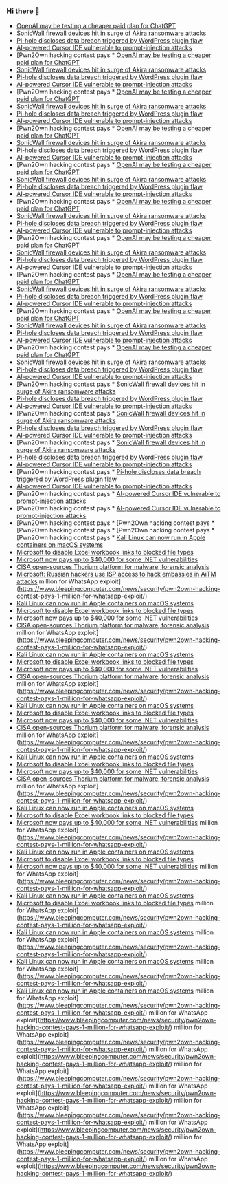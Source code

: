 ### Hi there 👋

<!--START_SECTION:feed-->
* [OpenAI may be testing a cheaper paid plan for ChatGPT](https://www.bleepingcomputer.com/news/artificial-intelligence/openai-may-be-testing-a-cheaper-paid-plan-for-chatgpt/)
* [SonicWall firewall devices hit in surge of Akira ransomware attacks](https://www.bleepingcomputer.com/news/security/surge-of-akira-ransomware-attacks-hits-sonicwall-firewall-devices/)
* [Pi-hole discloses data breach triggered by WordPress plugin flaw](https://www.bleepingcomputer.com/news/security/pi-hole-discloses-data-breach-via-givewp-wordpress-plugin-flaw/)
* [AI-powered Cursor IDE vulnerable to prompt-injection attacks](https://www.bleepingcomputer.com/news/security/ai-powered-cursor-ide-vulnerable-to-prompt-injection-attacks/)
* [Pwn2Own hacking contest pays * [OpenAI may be testing a cheaper paid plan for ChatGPT](https://www.bleepingcomputer.com/news/artificial-intelligence/openai-may-be-testing-a-cheaper-paid-plan-for-chatgpt/)
* [SonicWall firewall devices hit in surge of Akira ransomware attacks](https://www.bleepingcomputer.com/news/security/surge-of-akira-ransomware-attacks-hits-sonicwall-firewall-devices/)
* [Pi-hole discloses data breach triggered by WordPress plugin flaw](https://www.bleepingcomputer.com/news/security/pi-hole-discloses-data-breach-via-givewp-wordpress-plugin-flaw/)
* [AI-powered Cursor IDE vulnerable to prompt-injection attacks](https://www.bleepingcomputer.com/news/security/ai-powered-cursor-ide-vulnerable-to-prompt-injection-attacks/)
* [Pwn2Own hacking contest pays * [OpenAI may be testing a cheaper paid plan for ChatGPT](https://www.bleepingcomputer.com/news/artificial-intelligence/openai-may-be-testing-a-cheaper-paid-plan-for-chatgpt/)
* [SonicWall firewall devices hit in surge of Akira ransomware attacks](https://www.bleepingcomputer.com/news/security/surge-of-akira-ransomware-attacks-hits-sonicwall-firewall-devices/)
* [Pi-hole discloses data breach triggered by WordPress plugin flaw](https://www.bleepingcomputer.com/news/security/pi-hole-discloses-data-breach-via-givewp-wordpress-plugin-flaw/)
* [AI-powered Cursor IDE vulnerable to prompt-injection attacks](https://www.bleepingcomputer.com/news/security/ai-powered-cursor-ide-vulnerable-to-prompt-injection-attacks/)
* [Pwn2Own hacking contest pays * [OpenAI may be testing a cheaper paid plan for ChatGPT](https://www.bleepingcomputer.com/news/artificial-intelligence/openai-may-be-testing-a-cheaper-paid-plan-for-chatgpt/)
* [SonicWall firewall devices hit in surge of Akira ransomware attacks](https://www.bleepingcomputer.com/news/security/surge-of-akira-ransomware-attacks-hits-sonicwall-firewall-devices/)
* [Pi-hole discloses data breach triggered by WordPress plugin flaw](https://www.bleepingcomputer.com/news/security/pi-hole-discloses-data-breach-via-givewp-wordpress-plugin-flaw/)
* [AI-powered Cursor IDE vulnerable to prompt-injection attacks](https://www.bleepingcomputer.com/news/security/ai-powered-cursor-ide-vulnerable-to-prompt-injection-attacks/)
* [Pwn2Own hacking contest pays * [OpenAI may be testing a cheaper paid plan for ChatGPT](https://www.bleepingcomputer.com/news/artificial-intelligence/openai-may-be-testing-a-cheaper-paid-plan-for-chatgpt/)
* [SonicWall firewall devices hit in surge of Akira ransomware attacks](https://www.bleepingcomputer.com/news/security/surge-of-akira-ransomware-attacks-hits-sonicwall-firewall-devices/)
* [Pi-hole discloses data breach triggered by WordPress plugin flaw](https://www.bleepingcomputer.com/news/security/pi-hole-discloses-data-breach-via-givewp-wordpress-plugin-flaw/)
* [AI-powered Cursor IDE vulnerable to prompt-injection attacks](https://www.bleepingcomputer.com/news/security/ai-powered-cursor-ide-vulnerable-to-prompt-injection-attacks/)
* [Pwn2Own hacking contest pays * [OpenAI may be testing a cheaper paid plan for ChatGPT](https://www.bleepingcomputer.com/news/artificial-intelligence/openai-may-be-testing-a-cheaper-paid-plan-for-chatgpt/)
* [SonicWall firewall devices hit in surge of Akira ransomware attacks](https://www.bleepingcomputer.com/news/security/surge-of-akira-ransomware-attacks-hits-sonicwall-firewall-devices/)
* [Pi-hole discloses data breach triggered by WordPress plugin flaw](https://www.bleepingcomputer.com/news/security/pi-hole-discloses-data-breach-via-givewp-wordpress-plugin-flaw/)
* [AI-powered Cursor IDE vulnerable to prompt-injection attacks](https://www.bleepingcomputer.com/news/security/ai-powered-cursor-ide-vulnerable-to-prompt-injection-attacks/)
* [Pwn2Own hacking contest pays * [OpenAI may be testing a cheaper paid plan for ChatGPT](https://www.bleepingcomputer.com/news/artificial-intelligence/openai-may-be-testing-a-cheaper-paid-plan-for-chatgpt/)
* [SonicWall firewall devices hit in surge of Akira ransomware attacks](https://www.bleepingcomputer.com/news/security/surge-of-akira-ransomware-attacks-hits-sonicwall-firewall-devices/)
* [Pi-hole discloses data breach triggered by WordPress plugin flaw](https://www.bleepingcomputer.com/news/security/pi-hole-discloses-data-breach-via-givewp-wordpress-plugin-flaw/)
* [AI-powered Cursor IDE vulnerable to prompt-injection attacks](https://www.bleepingcomputer.com/news/security/ai-powered-cursor-ide-vulnerable-to-prompt-injection-attacks/)
* [Pwn2Own hacking contest pays * [OpenAI may be testing a cheaper paid plan for ChatGPT](https://www.bleepingcomputer.com/news/artificial-intelligence/openai-may-be-testing-a-cheaper-paid-plan-for-chatgpt/)
* [SonicWall firewall devices hit in surge of Akira ransomware attacks](https://www.bleepingcomputer.com/news/security/surge-of-akira-ransomware-attacks-hits-sonicwall-firewall-devices/)
* [Pi-hole discloses data breach triggered by WordPress plugin flaw](https://www.bleepingcomputer.com/news/security/pi-hole-discloses-data-breach-via-givewp-wordpress-plugin-flaw/)
* [AI-powered Cursor IDE vulnerable to prompt-injection attacks](https://www.bleepingcomputer.com/news/security/ai-powered-cursor-ide-vulnerable-to-prompt-injection-attacks/)
* [Pwn2Own hacking contest pays * [OpenAI may be testing a cheaper paid plan for ChatGPT](https://www.bleepingcomputer.com/news/artificial-intelligence/openai-may-be-testing-a-cheaper-paid-plan-for-chatgpt/)
* [SonicWall firewall devices hit in surge of Akira ransomware attacks](https://www.bleepingcomputer.com/news/security/surge-of-akira-ransomware-attacks-hits-sonicwall-firewall-devices/)
* [Pi-hole discloses data breach triggered by WordPress plugin flaw](https://www.bleepingcomputer.com/news/security/pi-hole-discloses-data-breach-via-givewp-wordpress-plugin-flaw/)
* [AI-powered Cursor IDE vulnerable to prompt-injection attacks](https://www.bleepingcomputer.com/news/security/ai-powered-cursor-ide-vulnerable-to-prompt-injection-attacks/)
* [Pwn2Own hacking contest pays * [OpenAI may be testing a cheaper paid plan for ChatGPT](https://www.bleepingcomputer.com/news/artificial-intelligence/openai-may-be-testing-a-cheaper-paid-plan-for-chatgpt/)
* [SonicWall firewall devices hit in surge of Akira ransomware attacks](https://www.bleepingcomputer.com/news/security/surge-of-akira-ransomware-attacks-hits-sonicwall-firewall-devices/)
* [Pi-hole discloses data breach triggered by WordPress plugin flaw](https://www.bleepingcomputer.com/news/security/pi-hole-discloses-data-breach-via-givewp-wordpress-plugin-flaw/)
* [AI-powered Cursor IDE vulnerable to prompt-injection attacks](https://www.bleepingcomputer.com/news/security/ai-powered-cursor-ide-vulnerable-to-prompt-injection-attacks/)
* [Pwn2Own hacking contest pays * [SonicWall firewall devices hit in surge of Akira ransomware attacks](https://www.bleepingcomputer.com/news/security/surge-of-akira-ransomware-attacks-hits-sonicwall-firewall-devices/)
* [Pi-hole discloses data breach triggered by WordPress plugin flaw](https://www.bleepingcomputer.com/news/security/pi-hole-discloses-data-breach-via-givewp-wordpress-plugin-flaw/)
* [AI-powered Cursor IDE vulnerable to prompt-injection attacks](https://www.bleepingcomputer.com/news/security/ai-powered-cursor-ide-vulnerable-to-prompt-injection-attacks/)
* [Pwn2Own hacking contest pays * [SonicWall firewall devices hit in surge of Akira ransomware attacks](https://www.bleepingcomputer.com/news/security/surge-of-akira-ransomware-attacks-hits-sonicwall-firewall-devices/)
* [Pi-hole discloses data breach triggered by WordPress plugin flaw](https://www.bleepingcomputer.com/news/security/pi-hole-discloses-data-breach-via-givewp-wordpress-plugin-flaw/)
* [AI-powered Cursor IDE vulnerable to prompt-injection attacks](https://www.bleepingcomputer.com/news/security/ai-powered-cursor-ide-vulnerable-to-prompt-injection-attacks/)
* [Pwn2Own hacking contest pays * [SonicWall firewall devices hit in surge of Akira ransomware attacks](https://www.bleepingcomputer.com/news/security/surge-of-akira-ransomware-attacks-hits-sonicwall-firewall-devices/)
* [Pi-hole discloses data breach triggered by WordPress plugin flaw](https://www.bleepingcomputer.com/news/security/pi-hole-discloses-data-breach-via-givewp-wordpress-plugin-flaw/)
* [AI-powered Cursor IDE vulnerable to prompt-injection attacks](https://www.bleepingcomputer.com/news/security/ai-powered-cursor-ide-vulnerable-to-prompt-injection-attacks/)
* [Pwn2Own hacking contest pays * [Pi-hole discloses data breach triggered by WordPress plugin flaw](https://www.bleepingcomputer.com/news/security/pi-hole-discloses-data-breach-via-givewp-wordpress-plugin-flaw/)
* [AI-powered Cursor IDE vulnerable to prompt-injection attacks](https://www.bleepingcomputer.com/news/security/ai-powered-cursor-ide-vulnerable-to-prompt-injection-attacks/)
* [Pwn2Own hacking contest pays * [AI-powered Cursor IDE vulnerable to prompt-injection attacks](https://www.bleepingcomputer.com/news/security/ai-powered-cursor-ide-vulnerable-to-prompt-injection-attacks/)
* [Pwn2Own hacking contest pays * [AI-powered Cursor IDE vulnerable to prompt-injection attacks](https://www.bleepingcomputer.com/news/security/ai-powered-cursor-ide-vulnerable-to-prompt-injection-attacks/)
* [Pwn2Own hacking contest pays * [Pwn2Own hacking contest pays * [Pwn2Own hacking contest pays * [Pwn2Own hacking contest pays * [Pwn2Own hacking contest pays * [Kali Linux can now run in Apple containers on macOS systems](https://www.bleepingcomputer.com/news/security/kali-linux-can-now-run-in-apple-containers-on-macos-systems/)
* [Microsoft to disable Excel workbook links to blocked file types](https://www.bleepingcomputer.com/news/microsoft/microsoft-to-disable-external-workbook-links-to-blocked-file-types/)
* [Microsoft now pays up to $40,000 for some .NET vulnerabilities](https://www.bleepingcomputer.com/news/microsoft/microsoft-now-pays-up-to-40-000-for-some-net-vulnerabilities/)
* [CISA open-sources Thorium platform for malware, forensic analysis](https://www.bleepingcomputer.com/news/security/cisa-open-sources-thorium-platform-for-malware-forensic-analysis/)
* [Microsoft: Russian hackers use ISP access to hack embassies in AiTM attacks](https://www.bleepingcomputer.com/news/security/microsoft-russian-hackers-use-isp-access-to-hack-embassies-in-aitm-attacks/) million for WhatsApp exploit](https://www.bleepingcomputer.com/news/security/pwn2own-hacking-contest-pays-1-million-for-whatsapp-exploit/)
* [Kali Linux can now run in Apple containers on macOS systems](https://www.bleepingcomputer.com/news/security/kali-linux-can-now-run-in-apple-containers-on-macos-systems/)
* [Microsoft to disable Excel workbook links to blocked file types](https://www.bleepingcomputer.com/news/microsoft/microsoft-to-disable-external-workbook-links-to-blocked-file-types/)
* [Microsoft now pays up to $40,000 for some .NET vulnerabilities](https://www.bleepingcomputer.com/news/microsoft/microsoft-now-pays-up-to-40-000-for-some-net-vulnerabilities/)
* [CISA open-sources Thorium platform for malware, forensic analysis](https://www.bleepingcomputer.com/news/security/cisa-open-sources-thorium-platform-for-malware-forensic-analysis/) million for WhatsApp exploit](https://www.bleepingcomputer.com/news/security/pwn2own-hacking-contest-pays-1-million-for-whatsapp-exploit/)
* [Kali Linux can now run in Apple containers on macOS systems](https://www.bleepingcomputer.com/news/security/kali-linux-can-now-run-in-apple-containers-on-macos-systems/)
* [Microsoft to disable Excel workbook links to blocked file types](https://www.bleepingcomputer.com/news/microsoft/microsoft-to-disable-external-workbook-links-to-blocked-file-types/)
* [Microsoft now pays up to $40,000 for some .NET vulnerabilities](https://www.bleepingcomputer.com/news/microsoft/microsoft-now-pays-up-to-40-000-for-some-net-vulnerabilities/)
* [CISA open-sources Thorium platform for malware, forensic analysis](https://www.bleepingcomputer.com/news/security/cisa-open-sources-thorium-platform-for-malware-forensic-analysis/) million for WhatsApp exploit](https://www.bleepingcomputer.com/news/security/pwn2own-hacking-contest-pays-1-million-for-whatsapp-exploit/)
* [Kali Linux can now run in Apple containers on macOS systems](https://www.bleepingcomputer.com/news/security/kali-linux-can-now-run-in-apple-containers-on-macos-systems/)
* [Microsoft to disable Excel workbook links to blocked file types](https://www.bleepingcomputer.com/news/microsoft/microsoft-to-disable-external-workbook-links-to-blocked-file-types/)
* [Microsoft now pays up to $40,000 for some .NET vulnerabilities](https://www.bleepingcomputer.com/news/microsoft/microsoft-now-pays-up-to-40-000-for-some-net-vulnerabilities/)
* [CISA open-sources Thorium platform for malware, forensic analysis](https://www.bleepingcomputer.com/news/security/cisa-open-sources-thorium-platform-for-malware-forensic-analysis/) million for WhatsApp exploit](https://www.bleepingcomputer.com/news/security/pwn2own-hacking-contest-pays-1-million-for-whatsapp-exploit/)
* [Kali Linux can now run in Apple containers on macOS systems](https://www.bleepingcomputer.com/news/security/kali-linux-can-now-run-in-apple-containers-on-macos-systems/)
* [Microsoft to disable Excel workbook links to blocked file types](https://www.bleepingcomputer.com/news/microsoft/microsoft-to-disable-external-workbook-links-to-blocked-file-types/)
* [Microsoft now pays up to $40,000 for some .NET vulnerabilities](https://www.bleepingcomputer.com/news/microsoft/microsoft-now-pays-up-to-40-000-for-some-net-vulnerabilities/)
* [CISA open-sources Thorium platform for malware, forensic analysis](https://www.bleepingcomputer.com/news/security/cisa-open-sources-thorium-platform-for-malware-forensic-analysis/) million for WhatsApp exploit](https://www.bleepingcomputer.com/news/security/pwn2own-hacking-contest-pays-1-million-for-whatsapp-exploit/)
* [Kali Linux can now run in Apple containers on macOS systems](https://www.bleepingcomputer.com/news/security/kali-linux-can-now-run-in-apple-containers-on-macos-systems/)
* [Microsoft to disable Excel workbook links to blocked file types](https://www.bleepingcomputer.com/news/microsoft/microsoft-to-disable-external-workbook-links-to-blocked-file-types/)
* [Microsoft now pays up to $40,000 for some .NET vulnerabilities](https://www.bleepingcomputer.com/news/microsoft/microsoft-now-pays-up-to-40-000-for-some-net-vulnerabilities/) million for WhatsApp exploit](https://www.bleepingcomputer.com/news/security/pwn2own-hacking-contest-pays-1-million-for-whatsapp-exploit/)
* [Kali Linux can now run in Apple containers on macOS systems](https://www.bleepingcomputer.com/news/security/kali-linux-can-now-run-in-apple-containers-on-macos-systems/)
* [Microsoft to disable Excel workbook links to blocked file types](https://www.bleepingcomputer.com/news/microsoft/microsoft-to-disable-external-workbook-links-to-blocked-file-types/)
* [Microsoft now pays up to $40,000 for some .NET vulnerabilities](https://www.bleepingcomputer.com/news/microsoft/microsoft-now-pays-up-to-40-000-for-some-net-vulnerabilities/) million for WhatsApp exploit](https://www.bleepingcomputer.com/news/security/pwn2own-hacking-contest-pays-1-million-for-whatsapp-exploit/)
* [Kali Linux can now run in Apple containers on macOS systems](https://www.bleepingcomputer.com/news/security/kali-linux-can-now-run-in-apple-containers-on-macos-systems/)
* [Microsoft to disable Excel workbook links to blocked file types](https://www.bleepingcomputer.com/news/microsoft/microsoft-to-disable-external-workbook-links-to-blocked-file-types/) million for WhatsApp exploit](https://www.bleepingcomputer.com/news/security/pwn2own-hacking-contest-pays-1-million-for-whatsapp-exploit/)
* [Kali Linux can now run in Apple containers on macOS systems](https://www.bleepingcomputer.com/news/security/kali-linux-can-now-run-in-apple-containers-on-macos-systems/) million for WhatsApp exploit](https://www.bleepingcomputer.com/news/security/pwn2own-hacking-contest-pays-1-million-for-whatsapp-exploit/)
* [Kali Linux can now run in Apple containers on macOS systems](https://www.bleepingcomputer.com/news/security/kali-linux-can-now-run-in-apple-containers-on-macos-systems/) million for WhatsApp exploit](https://www.bleepingcomputer.com/news/security/pwn2own-hacking-contest-pays-1-million-for-whatsapp-exploit/)
* [Kali Linux can now run in Apple containers on macOS systems](https://www.bleepingcomputer.com/news/security/kali-linux-can-now-run-in-apple-containers-on-macos-systems/) million for WhatsApp exploit](https://www.bleepingcomputer.com/news/security/pwn2own-hacking-contest-pays-1-million-for-whatsapp-exploit/) million for WhatsApp exploit](https://www.bleepingcomputer.com/news/security/pwn2own-hacking-contest-pays-1-million-for-whatsapp-exploit/) million for WhatsApp exploit](https://www.bleepingcomputer.com/news/security/pwn2own-hacking-contest-pays-1-million-for-whatsapp-exploit/) million for WhatsApp exploit](https://www.bleepingcomputer.com/news/security/pwn2own-hacking-contest-pays-1-million-for-whatsapp-exploit/) million for WhatsApp exploit](https://www.bleepingcomputer.com/news/security/pwn2own-hacking-contest-pays-1-million-for-whatsapp-exploit/) million for WhatsApp exploit](https://www.bleepingcomputer.com/news/security/pwn2own-hacking-contest-pays-1-million-for-whatsapp-exploit/) million for WhatsApp exploit](https://www.bleepingcomputer.com/news/security/pwn2own-hacking-contest-pays-1-million-for-whatsapp-exploit/) million for WhatsApp exploit](https://www.bleepingcomputer.com/news/security/pwn2own-hacking-contest-pays-1-million-for-whatsapp-exploit/) million for WhatsApp exploit](https://www.bleepingcomputer.com/news/security/pwn2own-hacking-contest-pays-1-million-for-whatsapp-exploit/) million for WhatsApp exploit](https://www.bleepingcomputer.com/news/security/pwn2own-hacking-contest-pays-1-million-for-whatsapp-exploit/)
<!--END_SECTION:feed-->

<!--
**frankenk/frankenk** is a ✨ _special_ ✨ repository because its `README.md` (this file) appears on your GitHub profile.

Here are some ideas to get you started:

- 🔭 I’m currently working on ...
- 🌱 I’m currently learning ...
- 👯 I’m looking to collaborate on ...
- 🤔 I’m looking for help with ...
- 💬 Ask me about ...
- 📫 How to reach me: ...
- 😄 Pronouns: ...
- ⚡ Fun fact: ...
-->



